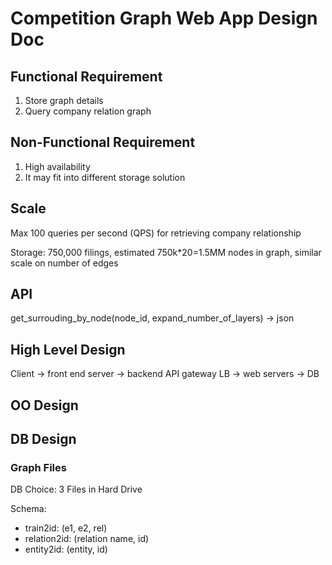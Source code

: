 # Competition Graph Web App Design Doc

## Functional Requirement
1. Store graph details
2. Query company relation graph 

## Non-Functional Requirement
1. High availability
2. It may fit into different storage solution

## Scale
Max 100 queries per second (QPS) for retrieving company relationship

Storage: 750,000 filings, estimated 750k*20=1.5MM nodes in graph, 
similar scale on number of edges

## API

get_surrouding_by_node(node_id, expand_number_of_layers) -> json


## High Level Design

Client -> front end server -> backend API gateway LB -> web servers -> DB


## OO Design



## DB Design

### Graph Files
DB Choice: 3 Files in Hard Drive

Schema:
- train2id: (e1, e2, rel)
- relation2id: (relation name, id)
- entity2id: (entity, id)
